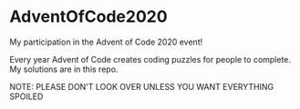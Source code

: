 # AdventOfCode2020
My participation in the Advent of Code 2020 event!

Every year Advent of Code creates coding puzzles for people to complete.
My solutions are in this repo.

NOTE: PLEASE DON'T LOOK OVER UNLESS YOU WANT EVERYTHING SPOILED
